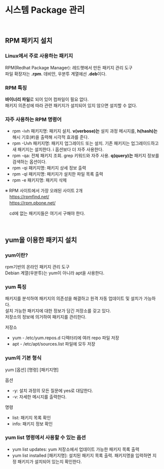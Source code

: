 # 시스템 Package 관리

<br/>

## RPM 패키지 설치
### Linux에서 주로 사용하는 패키지
RPM(Redhat Package Manager): 레드햇에서 만든 패키지 관리 도구  
파일 확장자는 **.rpm**. 데비안, 우분투 계열에선 **.deb**이다.

### RPM 특징
**바이너리 파일**로 되어 있어 컴파일이 필요 없다.  
패키지 의존성에 따라 관련 패키지가 설치되어 있지 않으면 설치할 수 없다.

### 자주 사용하는 RPM 명령어
- rpm -ivh 패키지명: 패키지 설치. **v(verbose)는** 설치 과정 메시지를, **h(hash)는** 해시 기호(#)을 출력해 시각적 효과를 준다.
- rpm -Uvh 패키지명: 패키지 업그레이드 또는 설치. 기존 패키지는 업그레이드하고 새 패키지는 설치한다. i 옵션보다 더 자주 사용한다.
- rpm -qa: 전체 패키지 조회. grep 키워드와 자주 사용. **q(query)는** 패키지 정보를 검색하는 옵션이다.
- rpm -qi 패키지명: 패키지 상세 정보 출력
- rpm -ql 패키지명: 패키지가 설치한 파일 목록 출력
- rpm -e 패키지명: 패키지 삭제

※ RPM 사이트에서 가장 오래된 사이트 2개  
　https://rpmfind.net/  
　https://rpm.pbone.net/
 
　cd에 없는 패키지들은 여기서 구해야 한다.

<br/>

## yum을 이용한 패키지 설치
### yum이란?
rpm기반의 온라인 패키지 관리 도구  
Debian 계열(우분투)는 yum이 아니라 apt을 사용한다.

### yum 특징
패키지를 분석하여 패키지의 의존성을 해결하고 원격 자동 업데이트 및 설치가 가능하다.  
설치 가능한 패키지에 대한 정보가 담긴 저장소를 갖고 있다.  
저장소의 정보에 의거하여 패키지를 관리한다.  

저장소
- yum - /etc/yum.repos.d 디렉터리에 여러 repo 파일 저장  
- apt - /etc/apt/sources.list 파일에 모두 저장

### yum의 기본 형식
yum [옵션] [명령] [패키지명]

옵션
- -y: 설치 과정의 모든 질문에 yes로 대답한다.
- -v: 자세한 메시지를 출력한다.

명령
- list: 패키지 목록 확인
- info: 패키지 정보 확인

### yum list 명령에서 사용할 수 있는 옵션
- yum list updates: yum 저장소에서 업데이트 가능한 패키지 목록 출력
- yum list installed [패키지명]: 설치된 패키지 목록 출력. 패키지명을 입력하면 지정 패키지가 설치되어 있는지 확인한다.
